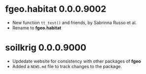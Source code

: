 # fgeo.habitat 0.0.0.9002

* New function `tt_test()` and friends, by Sabrinna Russo et al.
* Rename to __fgeo.habitat__

# soilkrig 0.0.0.9000

* Updedate website for consistency with other packages of __fgeo__
* Added a `NEWS.md` file to track changes to the package.
